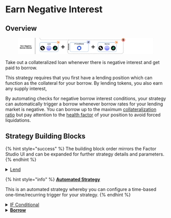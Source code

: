# Earn Negative Interest

## Overview

<figure><img src="../../../.gitbook/assets/image (8) (1) (1).png" alt=""><figcaption></figcaption></figure>

Take out a collateralized loan whenever there is negative interest and get paid to borrow.

This strategy requires that you first have a lending position which can function as the collateral for your borrow. By lending tokens, you also earn any supply interest,

By automating checks for negative borrow interest conditions, your strategy can automatically trigger a borrow whenever borrow rates for your lending market is negative. You can borrow up to the maximum [collateralization ratio](../../glossary.md#collateralisation-ratio) but pay attention to the [health factor](../../glossary.md#health-factor) of your position to avoid forced liquidations.

## Strategy Building Blocks

{% hint style="success" %}
The building block order mirrors the Factor Studio UI and can be expanded for further strategy details and parameters.
{% endhint %}

<details>

<summary><a href="../../../factor-building-blocks/lend.md">Lend</a></summary>

* Lend all tokens to the lending protocol.

</details>

{% hint style="info" %}
[**Automated Strategy**](../../../factor-studio/factor-studio/automated-strategies.md)

This is an automated strategy whereby you can configure a time-based one-time/recurring trigger for your strategy.&#x20;
{% endhint %}

<details>

<summary><a href="../../../factor-studio/factor-studio/conditional-strategies.md">IF Conditional</a></summary>

* This condition will be checked each time this strategy is executed by the automation feature.
* Specify the negative borrow interest condition.

</details>

<details>

<summary><a href="../../../factor-building-blocks/borrow.md"><strong>Borrow</strong></a></summary>

* Borrow an amount up to the collateralization ratio.

</details>
